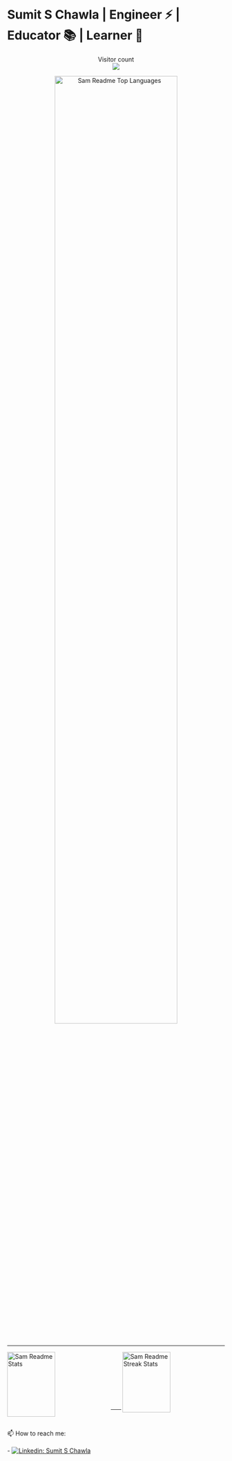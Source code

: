 # Sumit S Chawla | Engineer ⚡ | Educator 📚 | Learner 🌱

<p align="center"> 
  Visitor count<br>
  <img src="https://profile-counter.glitch.me/SamChawla/count.svg" />
</p>

<p align="center"> 
  <img alt="Sam Readme Top Languages" align="center" width="75%" src='https://github-readme-stats.vercel.app/api/top-langs/?username=samchawla&theme=calm&layout=compact'/>
</p>

<hr/>

<p>
  <img alt="Sam Readme Stats" align="left" width="47%" height="150px" src='https://github-readme-stats.vercel.app/api?username=samchawla&show_icons=true&theme=calm'/>
  <img alt="Sam Readme Streak Stats" align="right" width="47%" height="140px" src='https://github-readme-streak-stats.herokuapp.com/?user=SamChawla&theme=ocean-gradient'/>
</p>

<br><br><br><br><br><br><br>
<hr/>
<br>
<p>
  📫 How to reach me: <br><br>
  - <a href="https://www.linkedin.com/in/sumit-s-chawla/">
    <img alt="Linkedin: Sumit S Chawla" src="https://img.shields.io/badge/-Sumit%20S%20Chawla-blue?style=flat&logo=Linkedin&logoColor=white"/>
  </a>
</p>

<!--
**SamChawla/SamChawla** is a ✨ _special_ ✨ repository because its `README.md` (this file) appears on your GitHub profile.

Here are some ideas to get you started:

- 🔭 I’m currently working on ...
- 🌱 I’m currently learning ...
- 👯 I’m looking to collaborate on ...
- 🤔 I’m looking for help with ...
- 💬 Ask me about ...
- 📫 How to reach me: ...
- 😄 Pronouns: ...
- ⚡ Fun fact: ...
-->
